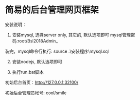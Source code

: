 # 简易的后台管理网页框架

安装说明：

1. 安装mysql, 选择server only, 其它的, 默认选项即可
mysql管理密码:root/Bsl2018Admin_

装完，mysql命令行执行:
source .\安装程序\mysql.sql

2. 安装nodejs, 默认选项即可

3. 执行run.bat脚本

初始后台首页：http://127.0.0.1:32100/

初始后台管理员帐号: cool/smile

